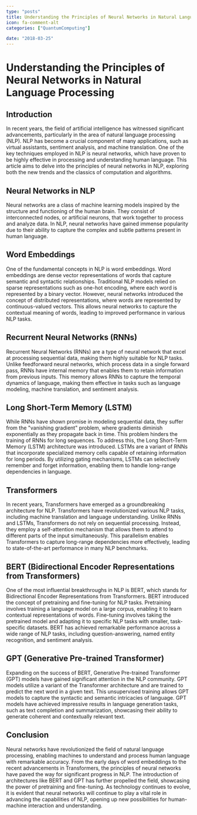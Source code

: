 ```yaml
---
type: "posts"
title: Understanding the Principles of Neural Networks in Natural Language Processing
icon: fa-comment-alt
categories: ["QuantumComputing"]

date: "2018-03-25"
---
```




# Understanding the Principles of Neural Networks in Natural Language Processing

## Introduction
In recent years, the field of artificial intelligence has witnessed significant advancements, particularly in the area of natural language processing (NLP). NLP has become a crucial component of many applications, such as virtual assistants, sentiment analysis, and machine translation. One of the key techniques employed in NLP is neural networks, which have proven to be highly effective in processing and understanding human language. This article aims to delve into the principles of neural networks in NLP, exploring both the new trends and the classics of computation and algorithms.

## Neural Networks in NLP
Neural networks are a class of machine learning models inspired by the structure and functioning of the human brain. They consist of interconnected nodes, or artificial neurons, that work together to process and analyze data. In NLP, neural networks have gained immense popularity due to their ability to capture the complex and subtle patterns present in human language.

## Word Embeddings
One of the fundamental concepts in NLP is word embeddings. Word embeddings are dense vector representations of words that capture semantic and syntactic relationships. Traditional NLP models relied on sparse representations such as one-hot encoding, where each word is represented by a binary vector. However, neural networks introduced the concept of distributed representations, where words are represented by continuous-valued vectors. This allows neural networks to capture the contextual meaning of words, leading to improved performance in various NLP tasks.

## Recurrent Neural Networks (RNNs)
Recurrent Neural Networks (RNNs) are a type of neural network that excel at processing sequential data, making them highly suitable for NLP tasks. Unlike feedforward neural networks, which process data in a single forward pass, RNNs have internal memory that enables them to retain information from previous inputs. This memory allows RNNs to capture the temporal dynamics of language, making them effective in tasks such as language modeling, machine translation, and sentiment analysis.

## Long Short-Term Memory (LSTM)
While RNNs have shown promise in modeling sequential data, they suffer from the "vanishing gradient" problem, where gradients diminish exponentially as they propagate back in time. This problem hinders the training of RNNs for long sequences. To address this, the Long Short-Term Memory (LSTM) architecture was introduced. LSTMs are a variant of RNNs that incorporate specialized memory cells capable of retaining information for long periods. By utilizing gating mechanisms, LSTMs can selectively remember and forget information, enabling them to handle long-range dependencies in language.

## Transformers
In recent years, Transformers have emerged as a groundbreaking architecture for NLP. Transformers have revolutionized various NLP tasks, including machine translation and language understanding. Unlike RNNs and LSTMs, Transformers do not rely on sequential processing. Instead, they employ a self-attention mechanism that allows them to attend to different parts of the input simultaneously. This parallelism enables Transformers to capture long-range dependencies more effectively, leading to state-of-the-art performance in many NLP benchmarks.

## BERT (Bidirectional Encoder Representations from Transformers)
One of the most influential breakthroughs in NLP is BERT, which stands for Bidirectional Encoder Representations from Transformers. BERT introduced the concept of pretraining and fine-tuning for NLP tasks. Pretraining involves training a language model on a large corpus, enabling it to learn contextual representations of words. Fine-tuning involves taking the pretrained model and adapting it to specific NLP tasks with smaller, task-specific datasets. BERT has achieved remarkable performance across a wide range of NLP tasks, including question-answering, named entity recognition, and sentiment analysis.

## GPT (Generative Pre-trained Transformer)
Expanding on the success of BERT, Generative Pre-trained Transformer (GPT) models have gained significant attention in the NLP community. GPT models utilize a variant of the Transformer architecture and are trained to predict the next word in a given text. This unsupervised training allows GPT models to capture the syntactic and semantic intricacies of language. GPT models have achieved impressive results in language generation tasks, such as text completion and summarization, showcasing their ability to generate coherent and contextually relevant text.

## Conclusion
Neural networks have revolutionized the field of natural language processing, enabling machines to understand and process human language with remarkable accuracy. From the early days of word embeddings to the recent advancements in Transformers, the principles of neural networks have paved the way for significant progress in NLP. The introduction of architectures like BERT and GPT has further propelled the field, showcasing the power of pretraining and fine-tuning. As technology continues to evolve, it is evident that neural networks will continue to play a vital role in advancing the capabilities of NLP, opening up new possibilities for human-machine interaction and understanding.